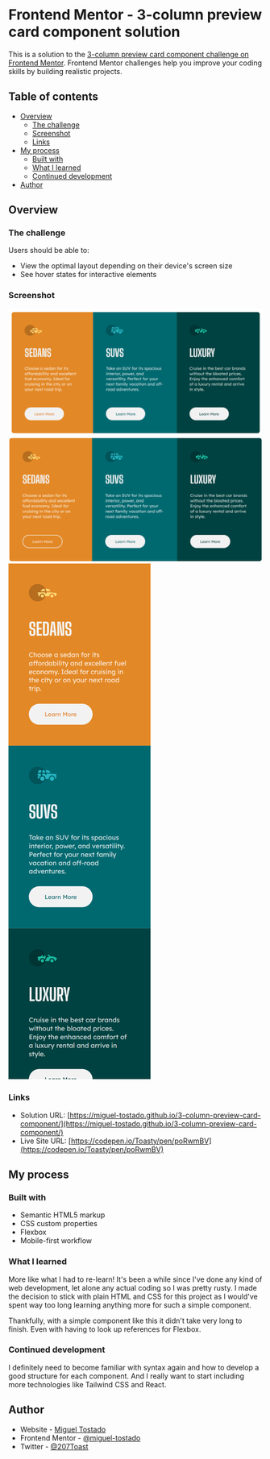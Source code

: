 # Frontend Mentor - 3-column preview card component solution

This is a solution to the [3-column preview card component challenge on Frontend Mentor](https://www.frontendmentor.io/challenges/3column-preview-card-component-pH92eAR2-). Frontend Mentor challenges help you improve your coding skills by building realistic projects. 

## Table of contents

- [Overview](#overview)
  - [The challenge](#the-challenge)
  - [Screenshot](#screenshot)
  - [Links](#links)
- [My process](#my-process)
  - [Built with](#built-with)
  - [What I learned](#what-i-learned)
  - [Continued development](#continued-development)
- [Author](#author)

## Overview

### The challenge

Users should be able to:

- View the optimal layout depending on their device's screen size
- See hover states for interactive elements

### Screenshot

![src\img\Desktop-Screenshot.PNG](img\Desktop-Screenshot.PNG)
![src\img\Desktop-Active-Screenshot.PNG](src\img\Desktop-Active-Screenshot.PNG)
![(src\img\Mobile-Screenshot.PNG](img\Mobile-Screenshot.PNG)

### Links

- Solution URL: [https://miguel-tostado.github.io/3-column-preview-card-component/](https://miguel-tostado.github.io/3-column-preview-card-component/)
- Live Site URL: [https://codepen.io/Toasty/pen/poRwmBV](https://codepen.io/Toasty/pen/poRwmBV)

## My process

### Built with

- Semantic HTML5 markup
- CSS custom properties
- Flexbox
- Mobile-first workflow

### What I learned

More like what I had to re-learn! It's been a while since I've done any kind of web development, let alone any actual coding so I was pretty rusty. I made the decision to stick with plain HTML and CSS for this project as I would've spent way too long learning anything more for such a simple component.

Thankfully, with a simple component like this it didn't take very long to finish. Even with having to look up references for Flexbox.

### Continued development

I definitely need to become familiar with syntax again and how to develop a good structure for each component. And I really want to start including more technologies like Tailwind CSS and React.

## Author

- Website - [Miguel Tostado](https://www.migueltostado.com/)
- Frontend Mentor - [@miguel-tostado](https://www.frontendmentor.io/profile/miguel-tostado)
- Twitter - [@207Toast](https://twitter.com/207Toast)